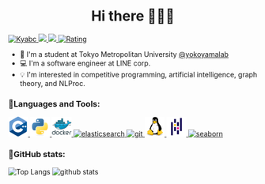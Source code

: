 <h1 align="center">
  Hi there 👋👋👋
</h1>
<p align="left">
  <a href="https://github.com/Kyabc/Kyabc/">
    <img src="https://komarev.com/ghpvc/?username=Kyabc" alt="Kyabc" />
  </a>
  <a href="http://twitter.com/tsaayk">
    <img height="20" src="https://img.shields.io/twitter/follow/tsaayk?label=Twitter&logo=twitter&style=flat" />
  </a>
  <a href="https://github.com/Kyabc">
    <img height="20" src="https://img.shields.io/github/followers/Kyabc?label=follow&logo=github&style=flat" />
  </a>
  <a href="https://atcoder.jp/users/kya?contestType=algo">
    <img src="https://badgen.org/img/atcoder/kya/rating/algorithm?style=flat" alt="Rating" />
  </a>
</p>

- 🏫 I'm a student at Tokyo Metropolitan University [@yokoyamalab](https://github.com/YokoyamaLab)
- 💻 I'm a software engineer at LINE corp.
- 💡 I'm interested in competitive programming, artificial intelligence, graph theory, and NLProc.

<h3 align="left">🫧Languages and Tools:</h3>
<p align="left"> <a href="https://www.w3schools.com/cpp/" target="_blank" rel="noreferrer"> <img src="https://raw.githubusercontent.com/devicons/devicon/master/icons/cplusplus/cplusplus-original.svg" alt="cplusplus" width="40" height="40"/> </a> <a href="https://www.python.org" target="_blank" rel="noreferrer"> <img src="https://raw.githubusercontent.com/devicons/devicon/master/icons/python/python-original.svg" alt="python" width="40" height="40"/> </a> <a href="https://www.docker.com/" target="_blank" rel="noreferrer"> <img src="https://raw.githubusercontent.com/devicons/devicon/master/icons/docker/docker-original-wordmark.svg" alt="docker" width="40" height="40"/> </a> <a href="https://www.elastic.co" target="_blank" rel="noreferrer"> <img src="https://www.vectorlogo.zone/logos/elastic/elastic-icon.svg" alt="elasticsearch" width="40" height="40"/> </a> <a href="https://git-scm.com/" target="_blank" rel="noreferrer"> <img src="https://www.vectorlogo.zone/logos/git-scm/git-scm-icon.svg" alt="git" width="40" height="40"/> </a> <a href="https://www.linux.org/" target="_blank" rel="noreferrer"> <img src="https://raw.githubusercontent.com/devicons/devicon/master/icons/linux/linux-original.svg" alt="linux" width="40" height="40"/> </a> <a href="https://pandas.pydata.org/" target="_blank" rel="noreferrer"> <img src="https://raw.githubusercontent.com/devicons/devicon/2ae2a900d2f041da66e950e4d48052658d850630/icons/pandas/pandas-original.svg" alt="pandas" width="40" height="40"/> </a> <a href="https://seaborn.pydata.org/" target="_blank" rel="noreferrer"> <img src="https://seaborn.pydata.org/_images/logo-mark-lightbg.svg" alt="seaborn" width="40" height="40"/> </a> </p>

<h3 align="left">🫧GitHub stats:</h3>
<p align="left"> 
  <img alt="Top Langs" height="150px" src="https://github-readme-stats.vercel.app/api/top-langs/?username=Kyabc&layout=compact&show_icons=true&theme=tokyonight" />
  <img alt="github stats" height="150px" src="https://github-readme-stats.vercel.app/api?username=Kyabc&theme=tokyonight&show_icons=ture" />
</p>
